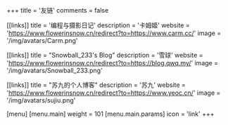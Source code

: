 +++
title = '友链'
comments = false

[[links]]
title = '编程与摄影日记'
description = '卡姆姬'
website = 'https://www.flowerinsnow.cn/redirect?to=https://www.carm.cc/'
image = '/img/avatars/Carm.png'

[[links]]
title = "Snowball_233's Blog"
description = '雪球'
website = 'https://www.flowerinsnow.cn/redirect?to=https://blog.qwq.my/'
image = '/img/avatars/Snowball_233.png'

[[links]]
title = "苏九的个人博客"
description = '苏九'
website = 'https://www.flowerinsnow.cn/redirect?to=https://www.yeoc.cn/'
image = '/img/avatars/sujiu.png'

[menu]
[menu.main]
weight = 101
[menu.main.params]
icon = 'link'
+++